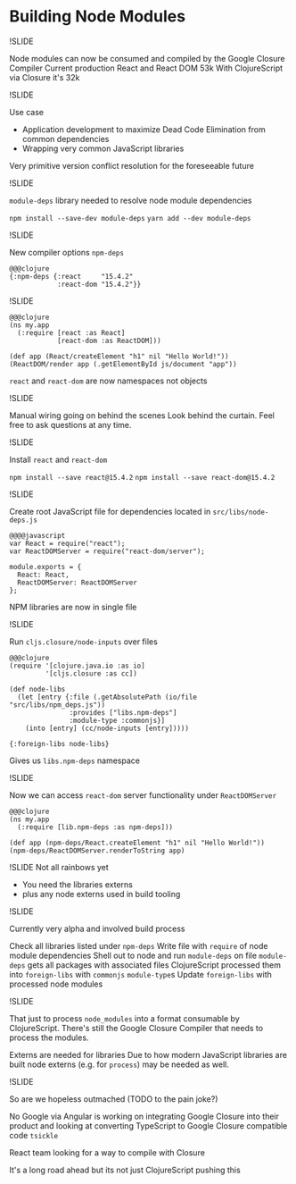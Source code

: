 # Building Node Modules

!SLIDE

Node modules can now be consumed and compiled by the Google Closure Compiler
Current production React and React DOM 53k
With ClojureScript via Closure it's 32k

!SLIDE

Use case
- Application development to maximize Dead Code Elimination from common dependencies
- Wrapping very common JavaScript libraries

Very primitive version conflict resolution for the foreseeable future

!SLIDE

`module-deps` library needed to resolve node module dependencies

`npm install --save-dev module-deps`
`yarn add --dev module-deps`

!SLIDE

New compiler options `npm-deps`

    @@@clojure
    {:npm-deps {:react     "15.4.2"
                :react-dom "15.4.2"}}

!SLIDE

    @@@clojure
    (ns my.app
      (:require [react :as React]
                [react-dom :as ReactDOM]))

    (def app (React/createElement "h1" nil "Hello World!"))
    (ReactDOM/render app (.getElementById js/document "app"))

`react` and `react-dom` are now namespaces not objects

!SLIDE

Manual wiring going on behind the scenes
Look behind the curtain. Feel free to ask questions at any time.

!SLIDE

Install `react` and `react-dom`

`npm install --save react@15.4.2`
`npm install --save react-dom@15.4.2`

!SLIDE

Create root JavaScript file for dependencies located in `src/libs/node-deps.js`

    @@@@javascript
    var React = require("react");
    var ReactDOMServer = require("react-dom/server");

    module.exports = {
      React: React,
      ReactDOMServer: ReactDOMServer
    };

NPM libraries are now in single file

!SLIDE

Run `cljs.closure/node-inputs` over files

    @@@clojure
    (require '[clojure.java.io :as io]
             '[cljs.closure :as cc])

    (def node-libs
      (let [entry {:file (.getAbsolutePath (io/file "src/libs/npm_deps.js"))
                   :provides ["libs.npm-deps"]
                   :module-type :commonjs}]
        (into [entry] (cc/node-inputs [entry]))))

    {:foreign-libs node-libs}

Gives us `libs.npm-deps` namespace

!SLIDE

Now we can access `react-dom` server functionality under `ReactDOMServer`

    @@@clojure
    (ns my.app
      (:require [lib.npm-deps :as npm-deps]))

    (def app (npm-deps/React.createElement "h1" nil "Hello World!"))
    (npm-deps/ReactDOMServer.renderToString app)

!SLIDE
Not all rainbows yet

- You need the libraries externs
- plus any node externs used in build tooling

!SLIDE

Currently very alpha and involved build process

Check all libraries listed under `npm-deps`
Write file with `require` of node module dependencies
Shell out to node and run `module-deps` on file
`module-deps` gets all packages with associated files
ClojureScript processed them into `foreign-libs` with  `commonjs` `module-type`s
Update `foreign-libs` with processed node modules

!SLIDE

That just to process `node_modules` into a format consumable by ClojureScript. There's still the Google Closure Compiler that needs to process the modules.

Externs are needed for libraries
Due to how modern JavaScript libraries are built node externs (e.g. for `process`) may be needed as well.

!SLIDE

So are we hopeless outmached (TODO to the pain joke?)

No Google via Angular is working on integrating Google Closure into their product and looking at converting TypeScript to Google Closure compatible code `tsickle`

React team looking for a way to compile with Closure

It's a long road ahead but its not just ClojureScript pushing this
